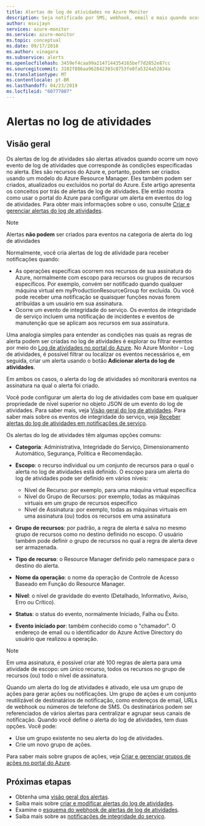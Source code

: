 ```yaml
---
title: Alertas de log de atividades no Azure Monitor
description: Seja notificado por SMS, webhook, email e mais quando ocorrerem determinados eventos no log de atividades.
author: msvijayn
services: azure-monitor
ms.service: azure-monitor
ms.topic: conceptual
ms.date: 09/17/2018
ms.author: vinagara
ms.subservice: alerts
ms.openlocfilehash: 3459ef4caa99a2147144354165bef7d2852e87cc
ms.sourcegitcommit: 3102f886aa962842303c8753fe8fa5324a52834a
ms.translationtype: MT
ms.contentlocale: pt-BR
ms.lasthandoff: 04/23/2019
ms.locfileid: "60777807"
---
```

# <a name="alerts-on-activity-log"></a>Alertas no log de atividades 

## <a name="overview"></a>Visão geral
Os alertas de log de atividades são alertas ativados quando ocorre um novo evento de log de atividades que corresponde às condições especificadas no alerta. Eles são recursos do Azure e, portanto, podem ser criados usando um modelo do Azure Resource Manager. Eles também podem ser criados, atualizados ou excluídos no portal do Azure. Este artigo apresenta os conceitos por trás de alertas de log de atividades. Ele então mostra como usar o portal do Azure para configurar um alerta em eventos do log de atividades. Para obter mais informações sobre o uso, consulte [Criar e gerenciar alertas do log de atividades](../../azure-monitor/platform/alerts-activity-log.md).

> [!NOTE]
> Alertas **não podem** ser criados para eventos na categoria de alerta do log de atividades

Normalmente, você cria alertas de log de atividade para receber notificações quando:

* As operações específicas ocorrem nos recursos de sua assinatura do Azure, normalmente com escopo para recursos ou grupos de recursos específicos. Por exemplo, convém ser notificado quando qualquer máquina virtual em myProductionResourceGroup for excluída. Ou você pode receber uma notificação se quaisquer funções novas forem atribuídas a um usuário em sua assinatura.
* Ocorre um evento de integridade do serviço. Os eventos de integridade de serviço incluem uma notificação de incidentes e eventos de manutenção que se aplicam aos recursos em sua assinatura.

Uma analogia simples para entender as condições nas quais as regras de alerta podem ser criadas no log de atividades é explorar ou filtrar eventos por meio do [Log de atividades no portal do Azure](../../azure-monitor/platform/activity-logs-overview.md#query-the-activity-log-in-the-azure-portal). No Azure Monitor – Log de atividades, é possível filtrar ou localizar os eventos necessários e, em seguida, criar um alerta usando o botão **Adicionar alerta do log de atividades**.

Em ambos os casos, o alerta do log de atividades só monitorará eventos na assinatura na qual o alerta foi criado.

Você pode configurar um alerta do log de atividades com base em qualquer propriedade de nível superior no objeto JSON de um evento do log de atividades. Para saber mais, veja [Visão geral do log de atividades](./../../azure-monitor/platform/activity-logs-overview.md#categories-in-the-activity-log). Para saber mais sobre os eventos de integridade do serviço, veja [Receber alertas do log de atividades em notificações de serviço](./../../azure-monitor/platform/alerts-activity-log-service-notifications.md). 

Os alertas do log de atividades têm algumas opções comuns:

- **Categoria**: Administrativa, Integridade do Serviço, Dimensionamento Automático, Segurança, Política e Recomendação. 
- **Escopo**: o recurso individual ou um conjunto de recursos para o qual o alerta no log de atividades está definido. O escopo para um alerta do log de atividades pode ser definido em vários níveis:
    - Nível de Recurso: por exemplo, para uma máquina virtual específica
    - Nível do Grupo de Recursos: por exemplo, todas as máquinas virtuais em um grupo de recursos específico
    - Nível de Assinatura: por exemplo, todas as máquinas virtuais em uma assinatura (ou) todos os recursos em uma assinatura
- **Grupo de recursos**: por padrão, a regra de alerta é salva no mesmo grupo de recursos como no destino definido no escopo. O usuário também pode definir o grupo de recursos no qual a regra de alerta deve ser armazenada.
- **Tipo de recurso**: o Resource Manager definido pelo namespace para o destino do alerta.

- **Nome da operação**: o nome da operação de Controle de Acesso Baseado em Função do Resource Manager.
- **Nível**: o nível de gravidade do evento (Detalhado, Informativo, Aviso, Erro ou Crítico).
- **Status**: o status do evento, normalmente Iniciado, Falha ou Êxito.
- **Evento iniciado por**: também conhecido como o "chamador". O endereço de email ou o identificador do Azure Active Directory do usuário que realizou a operação.

> [!NOTE]
> Em uma assinatura, é possível criar até 100 regras de alerta para uma atividade de escopo: um único recurso, todos os recursos no grupo de recursos (ou) todo o nível de assinatura.

Quando um alerta do log de atividades é ativado, ele usa um grupo de ações para gerar ações ou notificações. Um grupo de ações é um conjunto reutilizável de destinatários de notificação, como endereços de email, URLs de webhook ou números de telefone de SMS. Os destinatários podem ser referenciados de vários alertas para centralizar e agrupar seus canais de notificação. Quando você define o alerta do log de atividades, tem duas opções. Você pode:

* Use um grupo existente no seu alerta do log de atividades.
* Crie um novo grupo de ações.

Para saber mais sobre grupos de ações, veja [Criar e gerenciar grupos de ações no portal do Azure](../../azure-monitor/platform/action-groups.md).


## <a name="next-steps"></a>Próximas etapas
- Obtenha uma [visão geral dos alertas](../../azure-monitor/platform/alerts-overview.md).
- Saiba mais sobre [criar e modificar alertas do log de atividades](../../azure-monitor/platform/alerts-activity-log.md).
- Examine o [esquema do webhook de alertas de log de atividades](activity-log-alerts-webhook.md).
- Saiba mais sobre as [notificações de integridade do serviço](../../azure-monitor/platform/service-notifications.md).

